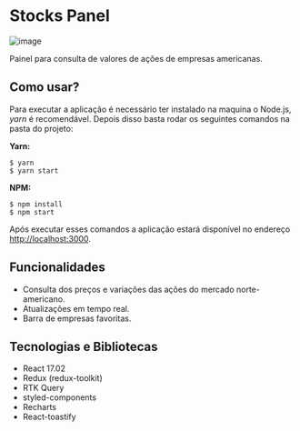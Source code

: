 # Stocks Panel

![image](https://user-images.githubusercontent.com/17196612/137006865-1e626457-e5b7-4067-aaf2-4bd41ad75fe5.png)

Painel para consulta de valores de ações de empresas americanas.

## Como usar?

Para executar a aplicação é necessário ter instalado na maquina o Node.js, *yarn* é recomendável. Depois disso basta rodar os seguintes comandos na pasta do projeto:

**Yarn:**
```
$ yarn
$ yarn start
```

**NPM:**
```
$ npm install
$ npm start
```

Após executar esses comandos a aplicação estará disponível no endereço [http://localhost:3000](http://localhost:3000).

## Funcionalidades

- Consulta dos preços e variações das ações do mercado norte-americano.
- Atualizações em tempo real.
- Barra de empresas favoritas.

## Tecnologias e Bibliotecas

- React 17.02
- Redux (redux-toolkit)
- RTK Query
- styled-components
- Recharts
- React-toastify
